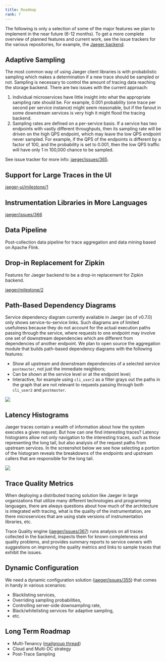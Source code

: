 ```yaml
---
title: Roadmap
rank: 7
---
```


The following is only a selection of some of the major features we plan to implement in the near future (6-12 months).
To get a more complete overview of planned features and current work, see the issue trackers for the various repositories,
for example, the [Jaeger backend](https://github.com/jaegertracing/jaeger/issues/).

## Adaptive Sampling

The most common way of using Jaeger client libraries is with probabilistic sampling which makes a determination
if a new trace should be sampled or not. Sampling is necessary to control the amount of tracing data reaching
the storage backend. There are two issues with the current approach:

  1. Individual microservices have little insight into what the appropriate sampling rate should be.
     For example, 0.001 probability (one trace per second per service instance) might seem reasonable,
     but if the fanout in some downstream services is very high it might flood the tracing backend.
  1. Sampling rates are defined on a per-service basis. If a service has two endpoints with vastly different
     throughputs, then its sampling rate will be driven on the high QPS endpoint, which may leave the low QPS
     endpoint never sampled. For example, if the QPS of the endpoints is different by a factor of 100, and the
     probability is set to 0.001, then the low QPS traffic will have only 1 in 100,000 chance to be sampled.

See issue tracker for more info: [jaeger/issues/365](https://github.com/jaegertracing/jaeger/issues/365).

## Support for Large Traces in the UI

[jaeger-ui/milestone/1](https://github.com/jaegertracing/jaeger-ui/milestone/1)

## Instrumentation Libraries in More Languages

[jaeger/issues/366](https://github.com/jaegertracing/jaeger/issues/366)

## Data Pipeline

Post-collection data pipeline for trace aggregation and data mining based on Apache Flink.

## Drop-in Replacement for Zipkin

Features for Jaeger backend to be a drop-in replacement for Zipkin backend.

[jaeger/milestone/2](https://github.com/jaegertracing/jaeger/milestone/2)

## Path-Based Dependency Diagrams

Service dependency diagram currently available in Jaeger (as of v0.7.0) only shows service-to-service links.
Such diagrams are of limited usefulness because they do not account for the actual
execution paths passing through the service, where requests to one endpoint may
involve one set of downstream dependencies which are different from dependencies
of another endpoint. We plan to open source the aggregation module that builds
path-based dependency diagrams with the following features:

  * Show all upstream and downstream dependencies of a selected service `postmaster`,
    not just the immediate neighbors;
  * Can be shown at the service level or at the endpoint level;
  * Interactive, for example using `cli_user2` as a filter grays out the paths in the graph
    that are not relevant to requests passing through both `cli_user2` and `postmaster`.

<img src="/img/path-dependency.svg">

## Latency Histograms

Jaeger traces contain a wealth of information about how the system executes a given request.
But how can one find interesting traces? Latency histograms allow not only navigation to the
interesting traces, such as those representing the long tail, but also analysis of the
request paths from upstream services. In the screenshot below we see how selecting
a portion of the histogram reveals the breakdowns of the endpoints and upstream callers
that are responsible for the long tail.

<img src="/img/latency-histogram.png">

## Trace Quality Metrics

When deploying a distributed tracing solution like Jaeger in large organizations
that utilize many different technologies and programming languages,
there are always questions about how much of the architecture is integrated
with tracing, what is the quality of the instrumentation, are there microservices
that are using stale versions of instrumentation libraries, etc.

Trace Quality engine ([jaeger/issues/367](https://github.com/jaegertracing/jaeger/issues/367))
runs analysis on all traces collected in the backend, inspects them for known completeness
and quality problems, and provides summary reports to service owners with suggestions on
improving the quality metrics and links to sample traces that exhibit the issues.

## Dynamic Configuration

We need a dynamic configuration solution ([jaeger/issues/355](https://github.com/jaegertracing/jaeger/issues/355))
that comes in handy in various scenarios:

  * Blacklisting services,
  * Overriding sampling probabilities,
  * Controlling server-side downsampling rate,
  * Black/whitelisting services for adaptive sampling,
  * etc.

## Long Term Roadmap

* Multi-Tenancy ([mailgroup thread](https://groups.google.com/forum/#!topic/jaeger-tracing/PcxftflO4_o))
* Cloud and Multi-DC strategy
* Post-Trace Sampling

